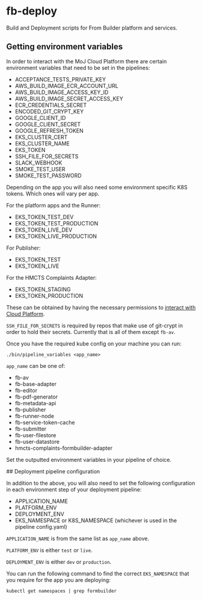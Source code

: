 # fb-deploy

Build and Deployment scripts for From Builder platform and services.

## Getting environment variables

In order to interact with the MoJ Cloud Platform there are certain environment variables that need to be set in the pipelines:

- ACCEPTANCE_TESTS_PRIVATE_KEY
- AWS_BUILD_IMAGE_ECR_ACCOUNT_URL
- AWS_BUILD_IMAGE_ACCESS_KEY_ID
- AWS_BUILD_IMAGE_SECRET_ACCESS_KEY
- ECR_CREDENTIALS_SECRET
- ENCODED_GIT_CRYPT_KEY
- GOOGLE_CLIENT_ID
- GOOGLE_CLIENT_SECRET
- GOOGLE_REFRESH_TOKEN
- EKS_CLUSTER_CERT
- EKS_CLUSTER_NAME
- EKS_TOKEN
- SSH_FILE_FOR_SECRETS
- SLACK_WEBHOOK
- SMOKE_TEST_USER
- SMOKE_TEST_PASSWORD

Depending on the app you will also need some environment specific K8S tokens. Which ones will vary per app.

For the platform apps and the Runner:

- EKS_TOKEN_TEST_DEV
- EKS_TOKEN_TEST_PRODUCTION
- EKS_TOKEN_LIVE_DEV
- EKS_TOKEN_LIVE_PRODUCTION

For Publisher:

- EKS_TOKEN_TEST
- EKS_TOKEN_LIVE

For the HMCTS Complaints Adapter:

- EKS_TOKEN_STAGING
- EKS_TOKEN_PRODUCTION

These can be obtained by having the necessary permissions to [interact with Cloud Platform](https://user-guide.cloud-platform.service.justice.gov.uk/documentation/getting-started/kubectl-config.html#how-to-use-kubectl-to-connect-to-the-cluster).

`SSH_FILE_FOR_SECRETS` is required by repos that make use of git-crypt in order to hold their secrets. Currently that is all of them except `fb-av`.

Once you have the required kube config on your machine you can run:

`./bin/pipeline_variables <app_name>`

`app_name` can be one of:

- fb-av
- fb-base-adapter
- fb-editor
- fb-pdf-generator
- fb-metadata-api
- fb-publisher
- fb-runner-node
- fb-service-token-cache
- fb-submitter
- fb-user-filestore
- fb-user-datastore
- hmcts-complaints-formbuilder-adapter

Set the outputted environment variables in your pipeline of choice.

## Deployment pipeline configuration

In addition to the above, you will also need to set the following configuration in each environment step of your deployment pipeline:

- APPLICATION_NAME
- PLATFORM_ENV
- DEPLOYMENT_ENV
- EKS_NAMESPACE or K8S_NAMESPACE (whichever is used in the pipeline config.yaml)

`APPLICATION_NAME` is from the same list as `app_name` above.

`PLATFORM_ENV` is either `test` or `live`.

`DEPLOYMENT_ENV` is either `dev` or `production`.

You can run the following command to find the correct `EKS_NAMESPACE` that you require for the app you are deploying:

`kubectl get namespaces | grep formbuilder`
